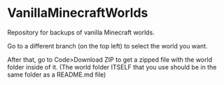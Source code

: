 # VanillaMinecraftWorlds
Repository for backups of vanilla Minecraft worlds.

Go to a different branch (on the top left) to select the world you want.

After that, go to Code>Download ZIP to get a zipped file with the world folder inside of it.
(The world folder ITSELF that you use should be in the same folder as a README.md file)
